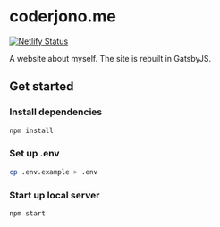 # coderjono.me

[![Netlify Status](https://api.netlify.com/api/v1/badges/327ff29a-7b49-4705-9e28-f2b80659a744/deploy-status)](https://app.netlify.com/sites/elastic-johnson-88c6a8/deploys)

A website about myself. The site is rebuilt in GatsbyJS.

## Get started

### Install dependencies

```bash
npm install
```

### Set up .env

```bash
cp .env.example > .env
```

### Start up local server

```bash
npm start
```
